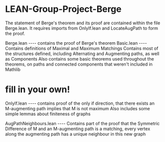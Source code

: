 # LEAN-Group-Project-Berge

The statement of Berge's theorem and its proof are contained within the file Berge.lean. It requires imports from OnlyIf.lean and LocateAugPath to form the proof.

Berge.lean ---- contains the proof of Berge's theorem
Basic.lean ---- Contains definitions of Maximal and Maximum Matchings
Contains most of the structures defined, including Alternating and Augmenting paths, as well as Components
Also contains some basic theorems used throughout the theorems, on paths and connected components that weren't included in Mathlib



# fill in your own!

OnlyIf.lean ---- contains proof of the only if direction, that there exists an M-augmenting path implies that M is not maximum
Also includes some simple lemmas about finiteness of graphs

AugPathNeighbours.lean ---- Contains part of the proof that the Symmetric Difference of M and an M-augmenting path is a matching, every vertex along the augmenting path has a unique neighbour in this new graph